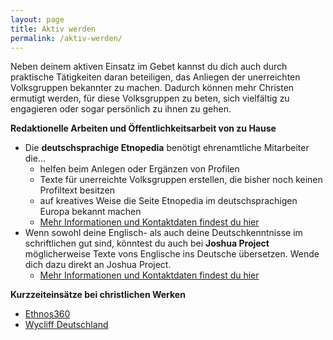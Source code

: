 ```yaml
---
layout: page
title: Aktiv werden
permalink: /aktiv-werden/
---
```

Neben deinem aktiven Einsatz im Gebet kannst du dich auch durch praktische Tätigkeiten daran beteiligen, das Anliegen der unerreichten Volksgruppen bekannter zu machen. Dadurch können mehr Christen ermutigt werden, für diese Volksgruppen zu beten, sich vielfältig zu engagieren oder sogar persönlich zu ihnen zu gehen.

**Redaktionelle Arbeiten und Öffentlichkeitsarbeit von zu Hause**
* Die **deutschsprachige Etnopedia** benötigt ehrenamtliche Mitarbeiter die...
    * helfen beim Anlegen oder Ergänzen von Profilen
    * Texte für unerreichte Volksgruppen erstellen, die bisher noch keinen Profiltext besitzen
    * auf kreatives Weise die Seite Etnopedia im deutschsprachigen Europa bekannt machen
    * [Mehr Informationen und Kontaktdaten findest du hier](https://de.etnopedia.org/wiki/index.php/Etnopedia:Die_Unerreichten_erreichen)
* Wenn sowohl deine Englisch- als auch deine Deutschkenntnisse im schriftlichen gut sind, könntest du auch bei **Joshua Project** möglicherweise Texte vons Englische ins Deutsche übersetzen. Wende dich dazu direkt an Joshua Project.
    * [Mehr Informationen und Kontaktdaten findest du hier](https://joshuaproject.net/get_involved/with_joshua_project) 

**Kurzzeiteinsätze bei christlichen Werken**
* [Ethnos360](https://ethnos360.de)
* [Wycliff Deutschland](https://wycliff.de)
